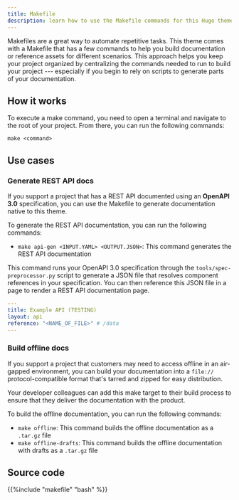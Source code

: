```yaml
---
title: Makefile
description: learn how to use the Makefile commands for this Hugo theme.
---
```


Makefiles are a great way to automate repetitive tasks. This theme comes with a Makefile that has a few commands to help you build documentation or reference assets for different scenarios. This approach helps you keep your project organized by centralizing the commands needed to run to build your project --- especially if you begin to rely on scripts to generate parts of your documentation.

## How it works

To execute a make command, you need to open a terminal and navigate to the root of your project. From there, you can run the following commands:

`make <command>`

## Use cases

### Generate REST API docs

If you support a project that has a REST API documented using an **OpenAPI 3.0** specification, you can use the Makefile to generate documentation native to this theme. 

To generate the REST API documentation, you can run the following commands:

- `make api-gen <INPUT.YAML> <OUTPUT.JSON>`: This command generates the REST API documentation

This command runs your OpenAPI 3.0 specification through the `tools/spec-preprocessor.py` script to generate a JSON file that resolves component references in your specification. You can then reference this JSON file in a page to render a REST API documentation page.

```yaml
---
title: Example API (TESTING)
layout: api
reference: "<NAME_OF_FILE>" # /data
---
```


### Build offline docs

If you support a project that customers may need to access offline in an air-gapped environment, you can build your documentation into a `file://` protocol-compatible format that's tarred and zipped for easy distribution. 

Your developer colleagues can add this make target to their build process to ensure that they deliver the documentation with the product.

To build the offline documentation, you can run the following commands:

- `make offline`: This command builds the offline documentation as a `.tar.gz` file
- `make offline-drafts`: This command builds the offline documentation with drafts as a `.tar.gz` file

## Source code 

{{%include "makefile" "bash" %}}